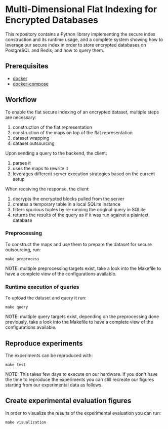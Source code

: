 # Multi-Dimensional Flat Indexing for Encrypted Databases

This repository contains a Python library implementing the secure index
construction and its runtime usage, and a complete system showing
how to leverage our secure index in order to store encrypted databases
on PostgreSQL and Redis, and how to query them.

## Prerequisites

- [docker](https://docs.docker.com/get-docker/)
- [docker-compose](https://docs.docker.com/compose/install/)

## Workflow

To enable the flat secure indexing of an encrypted dataset, multiple steps
are necessary:

1. construction of the flat representation
2. construction of the maps on top of the flat representation
3. dataset wrapping
4. dataset outsourcing

Upon sending a query to the backend, the client:

1. parses it
2. uses the maps to rewrite it
3. leverages different server execution strategies based on the current
   setup

When receiving the response, the client:

1. decrypts the encrypted blocks pulled from the server
2. creates a temporary table in a local SQLite instance
3. filters spurious tuples by re-running the original query in SQLite
4. returns the results of the query as if it was run against a plaintext
   database

### Preprocessing

To construct the maps and use them to prepare the dataset for secure
outsourcing, run:

```shell
make preprocess
```

NOTE: multiple preprocessing targets exist, take a look into the Makefile
to have a complete view of the configurations available.

### Runtime execution of queries

To upload the dataset and query it run:

```shell
make query
```

NOTE: multiple query targets exist, depending on the preprocessing done
previously, take a look into the Makefile to have a complete view of the
configurations available.

## Reproduce experiments

The experiments can be reproduced with:

```shell
make test
```

NOTE: This takes few days to execute on our hardware. If you don't
have the time to reproduce the experiments you can still recreate our
figures starting from our experimental data as follows.

## Create experimental evaluation figures

In order to visualize the results of the experimental evaluation you
can run:

```shell
make visualization
```
